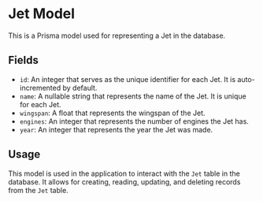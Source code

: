 # Jet Model

This is a Prisma model used for representing a Jet in the database.

## Fields

- `id`: An integer that serves as the unique identifier for each Jet. It is auto-incremented by default.
- `name`: A nullable string that represents the name of the Jet. It is unique for each Jet.
- `wingspan`: A float that represents the wingspan of the Jet.
- `engines`: An integer that represents the number of engines the Jet has.
- `year`: An integer that represents the year the Jet was made.

## Usage

This model is used in the application to interact with the `Jet` table in the database. It allows for creating, reading, updating, and deleting records from the `Jet` table.